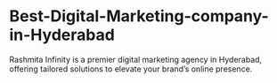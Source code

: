 # Best-Digital-Marketing-company-in-Hyderabad
Rashmita Infinity is a premier digital marketing agency in Hyderabad, offering tailored solutions to elevate your brand’s online presence.
